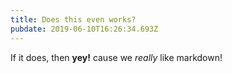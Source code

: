 ```yaml
---
title: Does this even works?
pubdate: 2019-06-10T16:26:34.693Z
---
```

If it does, then **yey!** cause we _really_ like markdown!
